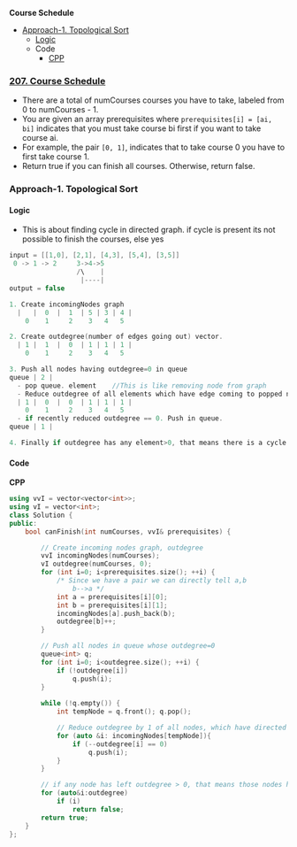 **Course Schedule**
- [Approach-1. Topological Sort](#a1)
  - [Logic](#l)
  - Code
    - [CPP](#cpp)

### [207. Course Schedule](https://leetcode.com/problems/course-schedule/)
- There are a total of numCourses courses you have to take, labeled from 0 to numCourses - 1. 
- You are given an array prerequisites where `prerequisites[i] = [ai, bi]` indicates that you must take course bi first if you want to take course ai.
- For example, the pair `[0, 1]`, indicates that to take course 0 you have to first take course 1.
- Return true if you can finish all courses. Otherwise, return false.

<a name=a1></a>
### Approach-1. Topological Sort
<a name=l></a>
#### Logic
- This is about finding cycle in directed graph. if cycle is present its not possible to finish the courses, else yes
```c
input = [[1,0], [2,1], [4,3], [5,4], [3,5]]
 0 -> 1 -> 2     3->4->5
                 /\    |
                  |----|
output = false

1. Create incomingNodes graph
  |   |  0  |  1  | 5 | 3 | 4 |
    0    1     2    3   4   5

2. Create outdegree(number of edges going out) vector.
  | 1 |  1  |  0  | 1 | 1 | 1 |
    0    1     2    3   4   5

3. Push all nodes having outdegree=0 in queue
queue | 2 |
  - pop queue. element    //This is like removing node from graph
  - Reduce outdegree of all elements which have edge coming to popped node by 1.
  | 1 |  0  |  0  | 1 | 1 | 1 |
    0    1     2    3   4   5
  - if recently reduced outdegree == 0. Push in queue.
queue | 1 |

4. Finally if outdegree has any element>0, that means there is a cycle in graph.
```

#### Code
<a name=cpp></a>
**CPP**
```cpp
using vvI = vector<vector<int>>;
using vI = vector<int>;
class Solution {
public:
    bool canFinish(int numCourses, vvI& prerequisites) {

        // Create incoming nodes graph, outdegree
        vvI incomingNodes(numCourses);
        vI outdegree(numCourses, 0);
        for (int i=0; i<prerequisites.size(); ++i) {
            /* Since we have a pair we can directly tell a,b 
                b-->a */
            int a = prerequisites[i][0];
            int b = prerequisites[i][1];
            incomingNodes[a].push_back(b);
            outdegree[b]++;
        }

        // Push all nodes in queue whose outdegree=0
        queue<int> q;
        for (int i=0; i<outdegree.size(); ++i) {
            if (!outdegree[i])
                q.push(i);
        }
        
        while (!q.empty()) {
            int tempNode = q.front(); q.pop();

            // Reduce outdegree by 1 of all nodes, which have directed edge to tempNode
            for (auto &i: incomingNodes[tempNode]){
                if (--outdegree[i] == 0)
                    q.push(i);
            }
        }

        // if any node has left outdegree > 0, that means those nodes have cycles.
        for (auto&i:outdegree)
            if (i)
                return false;
        return true;
    }
};
```

